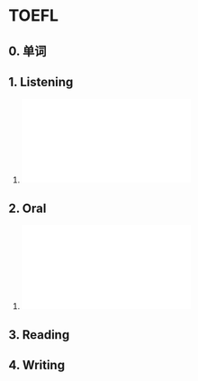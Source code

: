# TOEFL

## 0. 单词

## 1. Listening

1. ![TOEFL-Listening](./Listening/ReadMe.md)

## 2. Oral
1. ![TOEFL-Oral](./Speaking/Speaking.md)

## 3. Reading

## 4. Writing